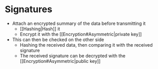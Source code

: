 # Signatures
- Attach an encrypted summary of the data before transmitting it
	- [[Hashing|Hash]] it
	- Encrypt it with the [[Encryption#Asymmetric|private key]]
- This can then be checked on the other side
	- Hashing the received data, then comparing it with the received signature
	- The received signature can be decrypted with the [[Encryption#Asymmetric|public key]]